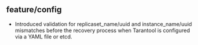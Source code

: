 ## feature/config

* Introduced validation for replicaset_name/uuid and instance_name/uuid
  mismatches before the recovery process when Tarantool is configured via
  a YAML file or etcd.
